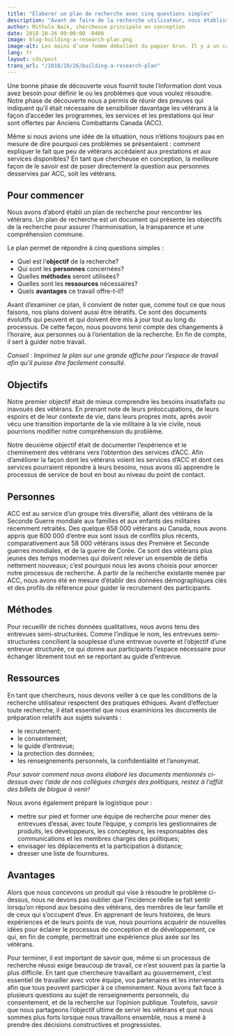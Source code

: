 ```yaml
---
title: "Élaborer un plan de recherche avec cinq questions simples"
description: "Avant de faire de la recherche utilisateur, nous établissons un plan dans lequel sont présentés les objectifs de la recherche afin d’assurer l’harmonisation, la transparence et une compréhension commune."
author: Mithula Naik, chercheuse principale en conception
date: 2018-10-26 09:00:00 -0400
image: blog-building-a-research-plan.png
image-alt: Les mains d’une femme déballent du papier brun. Il y a un café à la gauche et des fleurs violettes à la droite.
lang: fr
layout: cds/post
trans_url: "/2018/10/26/building-a-research-plan"
---
```


Une bonne phase de découverte vous fournit toute l’information dont vous avez besoin pour définir le ou les problèmes que vous voulez résoudre. Notre phase de découverte nous a permis de réunir des preuves qui indiquent qu’il était nécessaire de sensibiliser davantage les vétérans à la façon d’accéder les programmes, les services et les prestations qui leur sont offertes par Anciens Combattants Canada (ACC).
 
Même si nous avions une idée de la situation, nous n’étions toujours pas en mesure de dire pourquoi ces problèmes se présentaient : comment expliquer le fait que peu de vétérans accédaient aux prestations et aux services disponibles? En tant que chercheuse en conception, la meilleure façon de le savoir est de poser directement la question aux personnes desservies par ACC, soit les vétérans.

## Pour commencer
Nous avons d’abord établi un plan de recherche pour rencontrer les vétérans. Un plan de recherche est un document qui présente les objectifs de la recherche pour assurer l’harmonisation, la transparence et une compréhension commune.
 
Le plan permet de répondre à cinq questions simples :
* Quel est l’**objectif** de la recherche?
* Qui sont les **personnes** concernées?
* Quelles **méthodes** seront utilisées?
* Quelles sont les **ressources** nécessaires?
* Quels **avantages** ce travail offre-t-il?
 
Avant d’examiner ce plan, il convient de noter que, comme tout ce que nous faisons, nos plans doivent aussi être itératifs. Ce sont des documents évolutifs qui peuvent et qui doivent être mis à jour tout au long du processus. De cette façon, nous pouvons tenir compte des changements à l’horaire, aux personnes ou à l’orientation de la recherche. En fin de compte, il sert à guider notre travail.
 
*Conseil : Imprimez le plan sur une grande affiche pour l’espace de travail afin qu’il puisse être facilement consulté.*
 
## Objectifs
Notre premier objectif était de mieux comprendre les besoins insatisfaits ou inavoués des vétérans. En prenant note de leurs préoccupations, de leurs espoirs et de leur contexte de vie, dans leurs propres mots, après avoir vécu une transition importante de la vie militaire à la vie civile, nous pourrions modifier notre compréhension du problème.
 
Notre deuxième objectif était de documenter l’expérience et le cheminement des vétérans vers l’obtention des services d’ACC. Afin d’améliorer la façon dont les vétérans voient les services d’ACC et dont ces services pourraient répondre à leurs besoins, nous avons dû apprendre le processus de service de bout en bout au niveau du point de contact.
 
## Personnes
ACC est au service d’un groupe très diversifié, allant des vétérans de la Seconde Guerre mondiale aux familles et aux enfants des militaires récemment retraités. Des quelque 658 000 vétérans au Canada, nous avons appris que 600 000 d’entre eux sont issus de conflits plus récents, comparativement aux 58 000 vétérans issus des Première et Seconde guerres mondiales, et de la guerre de Corée. Ce sont des vétérans plus jeunes des temps modernes qui doivent relever un ensemble de défis nettement nouveaux; c’est pourquoi nous les avons choisis pour amorcer notre processus de recherche. À partir de la recherche existante menée par ACC, nous avons été en mesure d’établir des données démographiques clés et des profils de référence pour guider le recrutement des participants.
 
## Méthodes
Pour recueillir de riches données qualitatives, nous avons tenu des entrevues semi-structurées. Comme l’indique le nom, les entrevues semi-structurées concilient la souplesse d’une entrevue ouverte et l’objectif d’une entrevue structurée, ce qui donne aux participants l’espace nécessaire pour échanger librement tout en se reportant au guide d’entrevue.
 
## Ressources
En tant que chercheurs, nous devons veiller à ce que les conditions de la recherche utilisateur respectent des pratiques éthiques. Avant d’effectuer toute recherche, il était essentiel que nous examinions les documents de préparation relatifs aux sujets suivants :
* le recrutement;
* le consentement;
* le guide d’entrevue;
* la protection des données;
* les renseignements personnels, la confidentialité et l’anonymat.
 
*Pour savoir comment nous avons élaboré les documents mentionnés ci-dessus avec l’aide de nos collègues chargés des politiques, restez à l’affût des billets de blogue à venir!*
 
Nous avons également préparé la logistique pour :
* mettre sur pied et former une équipe de recherche pour mener des entrevues d’essai, avec toute l’équipe, y compris les gestionnaires de produits, les développeurs, les concepteurs, les responsables des communications et les membres chargés des politiques;
* envisager les déplacements et la participation à distance;
* dresser une liste de fournitures.
 
## Avantages
Alors que nous concevons un produit qui vise à résoudre le problème ci-dessus, nous ne devons pas oublier que l’incidence réelle se fait sentir lorsqu’on répond aux besoins des vétérans, des membres de leur famille et de ceux qui s’occupent d’eux. En apprenant de leurs histoires, de leurs expériences et de leurs points de vue, nous pourrions acquérir de nouvelles idées pour éclairer le processus de conception et de développement, ce qui, en fin de compte, permettrait une expérience plus axée sur les vétérans.
 
Pour terminer, il est important de savoir que, même si un processus de recherche réussi exige beaucoup de travail, ce n’est souvent pas la partie la plus difficile. En tant que chercheure travaillant au gouvernement, c’est essentiel de travailler avec votre équipe, vos partenaires et les intervenants afin que tous peuvent participer à ce cheminement. Nous avons fait face à plusieurs questions au sujet de renseignements personnels, du consentement, et de la recherche sur l’opinion publique. Toutefois, savoir que nous partageons l’objectif ultime de servir les vétérans et que nous sommes plus forts lorsque nous travaillons ensemble, nous a mené à prendre des décisions constructives et progressistes.